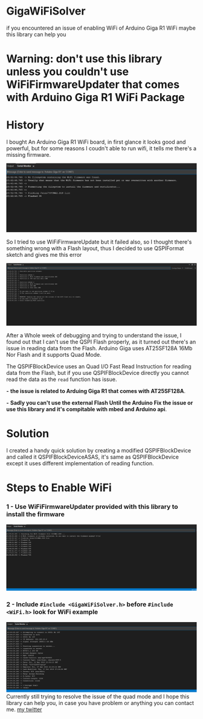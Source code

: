 # GigaWiFiSolver
if you encountered an issue of enabling WiFi of Arduino Giga R1 WiFi maybe this library can help you

##
# Warning: don't use this library unless you couldn't use WiFiFirmwareUpdater that comes with Arduino Giga R1 WiFi Package
##

# History
I bought An Arduino Giga R1 WiFi board, in first glance it looks good and powerful, but for some reasons I coudn't able to run  wifi, it tells me there's a missing firmware.

![](images/1.png)

So I tried to use WiFiFirmwareUpdate but it failed also, so I thought there's something wrong with a Flash layout, thus I decided 
to use QSPIFormat sketch and gives me this error 

![](images/2.png)

After a Whole week of debugging and trying to understand the issue, I found out that I can't use the QSPI Flash properly, as it turned out there's an issue in reading data from the Flash. 
Arduino Giga uses AT25SF128A 16Mb Nor Flash and it supports Quad Mode.

The QSPIFBlockDevice uses an Quad I/O Fast Read Instruction for reading data from the Flash, but if you use QSPIFBlockDevice directly you cannot read the data as the ```read``` function has issue.


**-** **the issue is related to Arduing Giga R1 that comes with AT25SF128A**.

**-** **Sadly you can't use the external Flash Until the Arduino Fix the issue or use this library and it's compitable with mbed and Arduino api**.

# Solution
I created a handy quick solution by creating a modified QSPIFBlockDevice and called it QSPIFBlockDeviceASAS, it's same as QSPIFBlockDevice except it uses different implementation of reading function.

# Steps to Enable WiFi

### 1 - Use WiFiFirmwareUpdater provided with this library to install the firmware
![](images/3.png)
### 2 - Include ``` #include <GigaWiFiSolver.h> ``` before ``` #include <WiFi.h> ``` look for WiFi example
![](images/4.png)
Currently still trying to resolve the issue of the quad mode and I hope this library can help you, in case you have problem or anything you can contact me.
[my twitter](https://twitter.com/da_lambda)